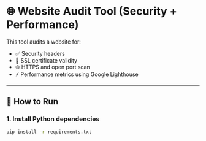 # 🌐 Website Audit Tool (Security + Performance)

This tool audits a website for:

- ✅ Security headers
- 🔐 SSL certificate validity
- 🌐 HTTPS and open port scan
- ⚡ Performance metrics using Google Lighthouse

---

## 🚀 How to Run

### 1. Install Python dependencies

```bash
pip install -r requirements.txt
